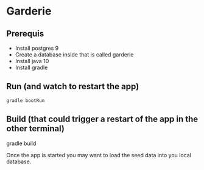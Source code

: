 Garderie
================================================================================


Prerequis
-----------

- Install postgres 9
- Create a database inside that is called garderie
- Install java 10
- Install gradle


Run (and watch to restart the app)
-------------
    gradle bootRun

Build (that could trigger a restart of the app in the other terminal)
------------
  gradle build

Once the app is started you may want to load the seed data into you local database.
